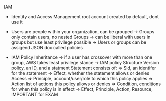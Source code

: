 IAM 
  - Identity and Access Management 
    root account created by default, dont use it 
  - Users are people within your organization, can be grouped 
    -> Groups only contain users, no nested Groups
    -> can be liberal with users in groups but use least privilege possible 
    -> Users or groups can be assigend JSON dox called policies 

  - IAM Policy Inheritance
    -> if a user has crossover with more than one group, AWS takes least privilege 
        stance 
    -> IAM policy Structure 
      Version policy, an ID, and a statment
      Statement consists of: 
        => Sid, an identifer for the statement 
        => Effect, whether the statement allows or denies Access
        => Principle, account/user/role to which this policy applies 
        => Action list of actions this policy allows or denies 
        => Condition, conditions for when this policy is in effect
        => Effect, Principle, Action, Resource, IMPORTANT for EXAM
